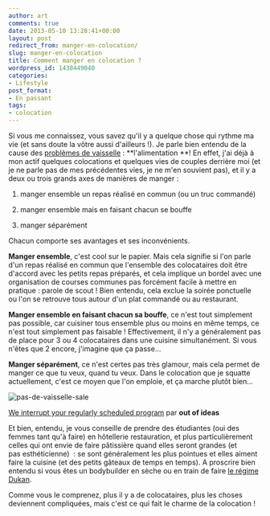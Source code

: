 ```yaml
---
author: art
comments: true
date: 2013-05-10 13:28:41+00:00
layout: post
redirect_from: manger-en-colocation/
slug: manger-en-colocation
title: Comment manger en colocation ?
wordpress_id: 1438449040
categories:
- Lifestyle
post_format:
- En passant
tags:
- colocation
---
```


Si vous me connaissez, vous savez qu'il y a quelque chose qui rythme ma vie (et sans doute la vôtre aussi d'ailleurs !). Je parle bien entendu de la cause des [problèmes de vaisselle](https://irz.fr/departager-entre-colocataires) : **l'alimentation **!<!-- more --> En effet, j'ai déjà à mon actif quelques colocations et quelques vies de couples derrière moi (et je ne parle pas de mes précédentes vies, je ne m'en souvient pas), et il y a deux ou trois grands axes de manières de manger :



	
  1. manger ensemble un repas réalisé en commun (ou un truc commandé)

	
  2. manger ensemble mais en faisant chacun se bouffe

	
  3. manger séparément


Chacun comporte ses avantages et ses inconvénients.

**Manger ensemble**, c'est cool sur le papier. Mais cela signifie si l'on parle d'un repas réalisé en commun que l'ensemble des colocataires doit être d'accord avec les petits repas préparés, et cela implique un bordel avec une organisation de courses communes pas forcément facile à mettre en pratique : parole de scout ! Bien entendu, cela exclue la soirée ponctuelle ou l'on se retrouve tous autour d'un plat commandé ou au restaurant.

**Manger ensemble en faisant chacun sa bouffe**, ce n'est tout simplement pas possible, car cuisiner tous ensemble plus ou moins en même temps, ce n'est tout simplement pas faisable ! Effectivement, il n'y a généralement pas de place pour 3 ou 4 colocataires dans une cuisine simultanément. Si vous n'êtes que 2 encore, j'imagine que ça passe...

**Manger séparément**, ce n'est certes pas très glamour, mais cela permet de manger ce que tu veux, quand tu veux. Dans le colocation que je squatte actuellement, c'est ce moyen que l'on emploie, et ça marche plutôt bien...

![pas-de-vaisselle-sale](https://static.irz.fr/2013/05/pas-de-vaisselle-sale-640x480.jpg)


[We interrupt your regularly scheduled program](http://www.flickr.com/photos/outofideas/280343710/in/photostream/) par **out of ideas**


Et bien, entendu, je vous conseille de prendre des étudiantes (oui des femmes tant qu'à faire) en hôtellerie restauration, et plus particulièrement celles qui ont envie de faire pâtissière quand elles seront grandes (et pas esthéticienne)  : se sont généralement les plus pointues et elles aiment faire la cuisine (et des petits gâteaux de temps en temps). A proscrire bien entendu si vous êtes un bodybuilder en sèche ou en train de faire [le régime Dukan](https://irz.fr/pp-10-meilleurs-plats-regime-dukan).

Comme vous le comprenez, plus il y a de colocataires, plus les choses deviennent compliquées, mais c'est ce qui fait le charme de la colocation !



